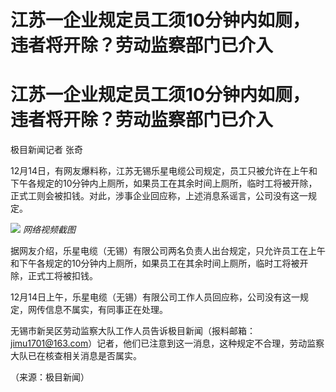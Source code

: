 # 江苏一企业规定员工须10分钟内如厕，违者将开除？劳动监察部门已介入

# 江苏一企业规定员工须10分钟内如厕，违者将开除？劳动监察部门已介入

极目新闻记者 张奇

12月14日，有网友爆料称，江苏无锡乐星电缆公司规定，员工只被允许在上午和下午各规定的10分钟内上厕所，如果员工在其余时间上厕所，临时工将被开除，正式工则会被扣钱。对此，涉事企业回应称，上述消息系谣言，公司没有这一规定。

![](https://inews.gtimg.com/om_bt/Oo6DCUlw5KYGq2nB356i8ugIBkbwPoWyggBIf2RI5U608AA/1000)
_网络视频截图_

据网友介绍，乐星电缆（无锡）有限公司两名负责人出台规定，只允许员工在上午和下午各规定的10分钟内上厕所，如果员工在其余时间上厕所，临时工将被开除，正式工将被扣钱。

12月14日上午，乐星电缆（无锡）有限公司工作人员回应称，公司没有这一规定，网传信息不属实，有同事正在处理。

无锡市新吴区劳动监察大队工作人员告诉极目新闻（报料邮箱：jimu1701@163.com）记者，他们已注意到这一消息，这种规定不合理，劳动监察大队已在核查相关消息是否属实。

（来源：极目新闻）

